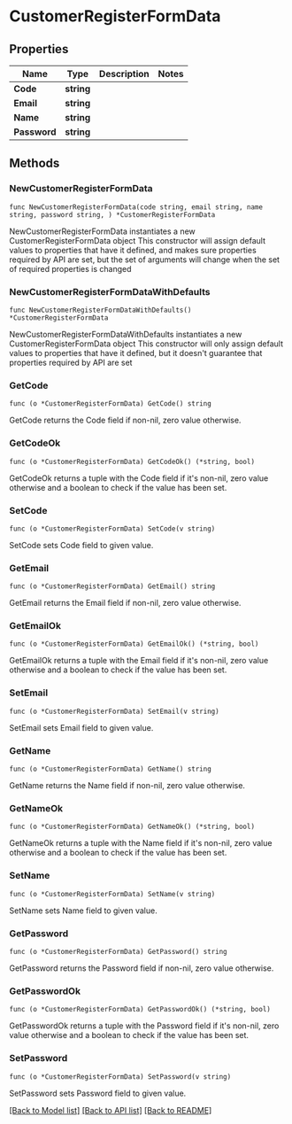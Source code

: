 # CustomerRegisterFormData

## Properties

Name | Type | Description | Notes
------------ | ------------- | ------------- | -------------
**Code** | **string** |  | 
**Email** | **string** |  | 
**Name** | **string** |  | 
**Password** | **string** |  | 

## Methods

### NewCustomerRegisterFormData

`func NewCustomerRegisterFormData(code string, email string, name string, password string, ) *CustomerRegisterFormData`

NewCustomerRegisterFormData instantiates a new CustomerRegisterFormData object
This constructor will assign default values to properties that have it defined,
and makes sure properties required by API are set, but the set of arguments
will change when the set of required properties is changed

### NewCustomerRegisterFormDataWithDefaults

`func NewCustomerRegisterFormDataWithDefaults() *CustomerRegisterFormData`

NewCustomerRegisterFormDataWithDefaults instantiates a new CustomerRegisterFormData object
This constructor will only assign default values to properties that have it defined,
but it doesn't guarantee that properties required by API are set

### GetCode

`func (o *CustomerRegisterFormData) GetCode() string`

GetCode returns the Code field if non-nil, zero value otherwise.

### GetCodeOk

`func (o *CustomerRegisterFormData) GetCodeOk() (*string, bool)`

GetCodeOk returns a tuple with the Code field if it's non-nil, zero value otherwise
and a boolean to check if the value has been set.

### SetCode

`func (o *CustomerRegisterFormData) SetCode(v string)`

SetCode sets Code field to given value.


### GetEmail

`func (o *CustomerRegisterFormData) GetEmail() string`

GetEmail returns the Email field if non-nil, zero value otherwise.

### GetEmailOk

`func (o *CustomerRegisterFormData) GetEmailOk() (*string, bool)`

GetEmailOk returns a tuple with the Email field if it's non-nil, zero value otherwise
and a boolean to check if the value has been set.

### SetEmail

`func (o *CustomerRegisterFormData) SetEmail(v string)`

SetEmail sets Email field to given value.


### GetName

`func (o *CustomerRegisterFormData) GetName() string`

GetName returns the Name field if non-nil, zero value otherwise.

### GetNameOk

`func (o *CustomerRegisterFormData) GetNameOk() (*string, bool)`

GetNameOk returns a tuple with the Name field if it's non-nil, zero value otherwise
and a boolean to check if the value has been set.

### SetName

`func (o *CustomerRegisterFormData) SetName(v string)`

SetName sets Name field to given value.


### GetPassword

`func (o *CustomerRegisterFormData) GetPassword() string`

GetPassword returns the Password field if non-nil, zero value otherwise.

### GetPasswordOk

`func (o *CustomerRegisterFormData) GetPasswordOk() (*string, bool)`

GetPasswordOk returns a tuple with the Password field if it's non-nil, zero value otherwise
and a boolean to check if the value has been set.

### SetPassword

`func (o *CustomerRegisterFormData) SetPassword(v string)`

SetPassword sets Password field to given value.



[[Back to Model list]](../README.md#documentation-for-models) [[Back to API list]](../README.md#documentation-for-api-endpoints) [[Back to README]](../README.md)


